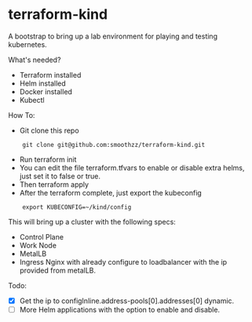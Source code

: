 # terraform-kind

A bootstrap to bring up a lab environment for playing and testing kubernetes.

What's needed?
- Terraform installed
- Helm installed
- Docker installed
- Kubectl

How To:
- Git clone this repo 
```
    git clone git@github.com:smoothzz/terraform-kind.git
```
- Run terraform init
- You can edit the file terraform.tfvars to enable or disable extra helms, just set it to false or true.
- Then terraform apply
- After the terraform complete, just export the kubeconfig
```
    export KUBECONFIG=~/kind/config
```

This will bring up a cluster with the following specs:
- Control Plane
- Work Node
- MetalLB
- Ingress Nginx with already configure to loadbalancer with the ip provided from metalLB.

Todo:
- [x] Get the ip to configInline.address-pools[0].addresses[0] dynamic.
- [ ] More Helm applications with the option to enable and disable.
